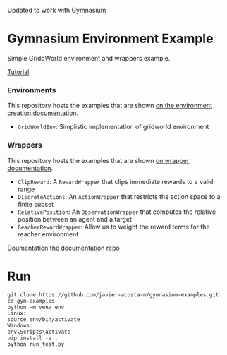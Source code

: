 Updated to work with Gymnasium

# Gymnasium Environment Example
Simple GriddWorld environment and wrappers example.

[Tutorial](https://www.gymlibrary.dev/content/environment_creation)

### Environments
This repository hosts the examples that are shown [on the environment creation documentation](https://gymnasium.farama.org/tutorials/environment_creation/).

- `GridWorldEnv`: Simplistic implementation of gridworld environment

### Wrappers
This repository hosts the examples that are shown [on wrapper documentation](https://gymnasium.farama.org/api/wrappers/).
- `ClipReward`: A `RewardWrapper` that clips immediate rewards to a valid range
- `DiscreteActions`: An `ActionWrapper` that restricts the action space to a finite subset
- `RelativePosition`: An `ObservationWrapper` that computes the relative position between an agent and a target
- `ReacherRewardWrapper`: Allow us to weight the reward terms for the reacher environment


Doumentation [the documentation repo](https://github.com/Farama-Foundation/Gymnasium/blob/main/docs/tutorials/gymnasium_basics/environment_creation.py)


# Run
```console
git clone https://github.com/javier-acosta-m/gymnasium-examples.git
cd gym-examples
python -m venv env
Linux:
source env/bin/activate
Windows:
env\Scripts\activate
pip install -e .
python run_test.py
```
